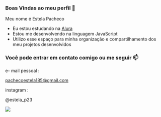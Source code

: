 ### Boas Vindas ao meu perfil 💟

Meu nome é Estela Pacheco 

- Eu estou estudando na [Alura](https://www.alura.com.br)
- Estou me desenvolvendo na linguagem JavaScript
- Utilizo esse espaço para minha organização e compartilhamento dos meu projetos desenvolvidos

### Você pode entrar em contato comigo ou me seguir 📫

e- mail pessoal :

pachecoestela185@gmail.com 

instagram : 

@estela_p23

![](https://github.com/0ss2311/0ss2311/assets/171851798/2a578a3d-a8e2-4f89-b29b-78a8ac132522)
